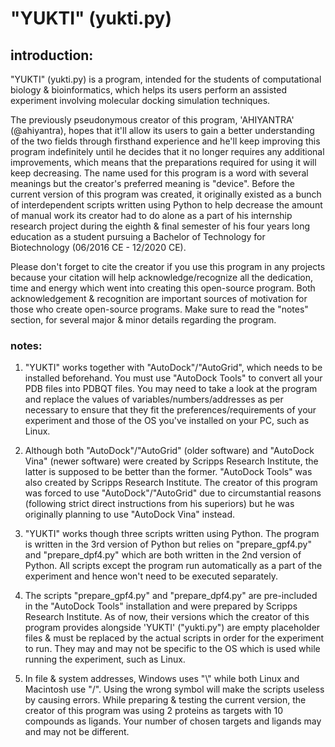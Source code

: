 # "YUKTI" (yukti.py)

## introduction:

"YUKTI" (yukti.py) is a program, intended for the students of computational biology & bioinformatics, which helps its users perform an assisted experiment involving molecular docking simulation techniques.

The previously pseudonymous creator of this program, 'AHIYANTRA' (@ahiyantra), hopes that it'll allow its users to gain a better understanding of the two fields through firsthand experience and he'll keep improving this program indefinitely until he decides that it no longer requires any additional improvements, which means that the preparations required for using it will keep decreasing. The name used for this program is a word with several meanings but the creator's preferred meaning is "device". Before the current version of this program was created, it originally existed as a bunch of interdependent scripts written using Python to help decrease the amount of manual work its creator had to do alone as a part of his internship research project during the eighth & final semester of his four years long education as a student pursuing a Bachelor of Technology for Biotechnology (06/2016 CE - 12/2020 CE).

Please don't forget to cite the creator if you use this program in any projects because your citation will help acknowledge/recognize all the dedication, time and energy which went into creating this open-source program. Both acknowledgement & recognition are important sources of motivation for those who create open-source programs. Make sure to read the "notes" section, for several major & minor details regarding the program.

### notes:

1) "YUKTI" works together with "AutoDock"/"AutoGrid", which needs to be installed beforehand. You must use "AutoDock Tools" to convert all your PDB files into PDBQT files. You may need to take a look at the program and replace the values of variables/numbers/addresses as per necessary to ensure that they fit the preferences/requirements of your experiment and those of the OS you've installed on your PC, such as Linux.

2) Although both "AutoDock"/"AutoGrid" (older software) and "AutoDock Vina" (newer software) were created by Scripps Research Institute, the latter is supposed to be better than the former. "AutoDock Tools" was also created by Scripps Research Institute. The creator of this program was forced to use "AutoDock"/"AutoGrid" due to circumstantial reasons (following strict direct instructions from his superiors) but he was originally planning to use "AutoDock Vina" instead.

3) "YUKTI" works though three scripts written using Python. The program is written in the 3rd version of Python but relies on "prepare_gpf4.py" and "prepare_dpf4.py" which are both written in the 2nd version of Python. All scripts except the program run automatically as a part of the experiment and hence won't need to be executed separately.

4) The scripts "prepare_gpf4.py" and "prepare_dpf4.py" are pre-included in the "AutoDock Tools" installation and were prepared by Scripps Research Institute. As of now, their versions which the creator of this program provides alongside 'YUKTI' ("yukti.py") are empty placeholder files & must be replaced by the actual scripts in order for the experiment to run. They may and may not be specific to the OS which is used while running the experiment, such as Linux.

5) In file & system addresses, Windows uses "\\" while both Linux and Macintosh use "/". Using the wrong symbol will make the scripts useless by causing errors. While preparing & testing the current version, the creator of this program was using 2 proteins as targets with 10 compounds as ligands. Your number of chosen targets and ligands may and may not be different.
